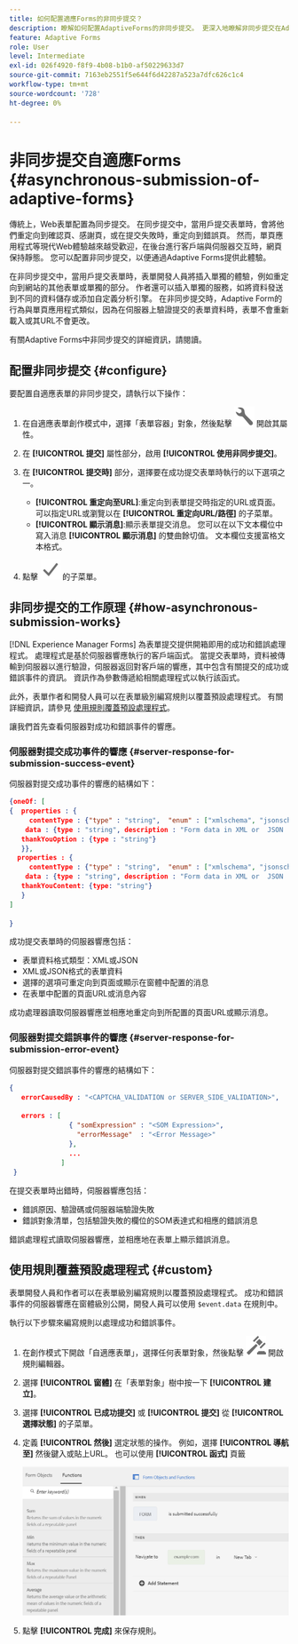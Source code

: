 ```yaml
---
title: 如何配置適應Forms的非同步提交？
description: 瞭解如何配置AdaptiveForms的非同步提交。 更深入地瞭解非同步提交在Adaptive Forms中的作用。
feature: Adaptive Forms
role: User
level: Intermediate
exl-id: 026f4920-f8f9-4b08-b1b0-af50229633d7
source-git-commit: 7163eb2551f5e644f6d42287a523a7dfc626c1c4
workflow-type: tm+mt
source-wordcount: '728'
ht-degree: 0%

---
```


# 非同步提交自適應Forms {#asynchronous-submission-of-adaptive-forms}

傳統上，Web表單配置為同步提交。 在同步提交中，當用戶提交表單時，會將他們重定向到確認頁、感謝頁，或在提交失敗時，重定向到錯誤頁。 然而，單頁應用程式等現代Web體驗越來越受歡迎，在後台進行客戶端與伺服器交互時，網頁保持靜態。 您可以配置非同步提交，以便通過Adaptive Forms提供此體驗。

在非同步提交中，當用戶提交表單時，表單開發人員將插入單獨的體驗，例如重定向到網站的其他表單或單獨的部分。 作者還可以插入單獨的服務，如將資料發送到不同的資料儲存或添加自定義分析引擎。 在非同步提交時，Adaptive Form的行為與單頁應用程式類似，因為在伺服器上驗證提交的表單資料時，表單不會重新載入或其URL不會更改。

有關Adaptive Forms中非同步提交的詳細資訊，請閱讀。

## 配置非同步提交 {#configure}

要配置自適應表單的非同步提交，請執行以下操作：

1. 在自適應表單創作模式中，選擇「表單容器」對象，然後點擊 ![cmppr](assets/configure-icon.svg) 開啟其屬性。
1. 在 **[!UICONTROL 提交]** 屬性部分，啟用 **[!UICONTROL 使用非同步提交]**。
1. 在 **[!UICONTROL 提交時]** 部分，選擇要在成功提交表單時執行的以下選項之一。

   * **[!UICONTROL 重定向至URL]**:重定向到表單提交時指定的URL或頁面。 可以指定URL或瀏覽以在 **[!UICONTROL 重定向URL/路徑]** 的子菜單。
   * **[!UICONTROL 顯示消息]**:顯示表單提交消息。 您可以在以下文本欄位中寫入消息 **[!UICONTROL 顯示消息]** 的雙曲餘切值。 文本欄位支援富格文本格式。

1. 點擊 ![複選框1](assets/save_icon.svg) 的子菜單。

## 非同步提交的工作原理 {#how-asynchronous-submission-works}

[!DNL Experience Manager Forms] 為表單提交提供開箱即用的成功和錯誤處理程式。 處理程式是基於伺服器響應執行的客戶端函式。 當提交表單時，資料被傳輸到伺服器以進行驗證，伺服器返回對客戶端的響應，其中包含有關提交的成功或錯誤事件的資訊。 資訊作為參數傳遞給相關處理程式以執行該函式。

此外，表單作者和開發人員可以在表單級別編寫規則以覆蓋預設處理程式。 有關詳細資訊，請參見 [使用規則覆蓋預設處理程式](#custom)。

讓我們首先查看伺服器對成功和錯誤事件的響應。

### 伺服器對提交成功事件的響應 {#server-response-for-submission-success-event}

伺服器對提交成功事件的響應的結構如下：

```json
{oneOf: [
{  properties : {
     contentType : {"type" : "string",  "enum" : ["xmlschema", "jsonschema"]},
    data : {type : "string", description : "Form data in XML or  JSON  format"},
   thankYouOption : {type : "string"}
   }},
  properties : {
     contentType : {"type" : "string",  "enum" : ["xmlschema", "jsonschema"]},
    data : {type : "string", description : "Form data in XML or  JSON  format"},
   thankYouContent: {type: "string"}
   }
]

}
```

成功提交表單時的伺服器響應包括：

* 表單資料格式類型：XML或JSON
* XML或JSON格式的表單資料
* 選擇的選項可重定向到頁面或顯示在窗體中配置的消息
* 在表單中配置的頁面URL或消息內容

成功處理器讀取伺服器響應並相應地重定向到所配置的頁面URL或顯示消息。

### 伺服器對提交錯誤事件的響應 {#server-response-for-submission-error-event}

伺服器對提交錯誤事件的響應的結構如下：

```json
{
   errorCausedBy : "<CAPTCHA_VALIDATION or SERVER_SIDE_VALIDATION>",

   errors : [
               { "somExpression" : "<SOM Expression>",
                 "errorMessage"  : "<Error Message>"
               },
               ...
             ]
 }
```

在提交表單時出錯時，伺服器響應包括：

* 錯誤原因、驗證碼或伺服器端驗證失敗
* 錯誤對象清單，包括驗證失敗的欄位的SOM表達式和相應的錯誤消息

錯誤處理程式讀取伺服器響應，並相應地在表單上顯示錯誤消息。

## 使用規則覆蓋預設處理程式 {#custom}

表單開發人員和作者可以在表單級別編寫規則以覆蓋預設處理程式。 成功和錯誤事件的伺服器響應在窗體級別公開，開發人員可以使用 `$event.data` 在規則中。

執行以下步驟來編寫規則以處理成功和錯誤事件。

1. 在創作模式下開啟「自適應表單」，選擇任何表單對象，然後點擊 ![編輯規則1](assets/edit-rules-icon.svg) 開啟規則編輯器。
1. 選擇 **[!UICONTROL 窗體]** 在「表單對象」樹中按一下 **[!UICONTROL 建立]**。
1. 選擇 **[!UICONTROL 已成功提交]** 或 **[!UICONTROL 提交]** 從 **[!UICONTROL 選擇狀態]** 的子菜單。
1. 定義 **[!UICONTROL 然後]** 選定狀態的操作。 例如，選擇 **[!UICONTROL 導航至]** 然後鍵入或貼上URL。 也可以使用 **[!UICONTROL 函式]** 頁籤

   ![成功提交處理程式](assets/form-submission-handler.png)

1. 點擊 **[!UICONTROL 完成]** 來保存規則。
